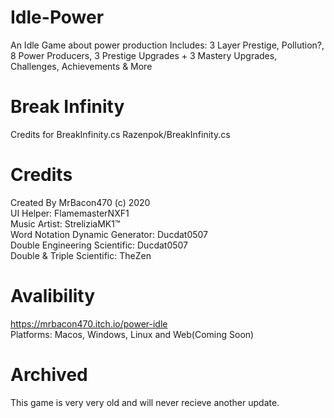 # Idle-Power
An Idle Game about power production
Includes: 3 Layer Prestige, Pollution?, 8 Power Producers, 3 Prestige Upgrades + 3 Mastery Upgrades, Challenges, Achievements & More
# Break Infinity
Credits for BreakInfinity.cs Razenpok/BreakInfinity.cs 
# Credits
Created By MrBacon470 (c) 2020<br/> 
UI Helper: FlamemasterNXF1<br/>
Music Artist: StreliziaMK1™<br/>
Word Notation Dynamic Generator: Ducdat0507<br/>
Double Engineering Scientific: Ducdat0507<br/>
Double & Triple Scientific: TheZen
# Avalibility
https://mrbacon470.itch.io/power-idle<br/>
Platforms: Macos, Windows, Linux and Web(Coming Soon)
# Archived
This game is very very old and will never recieve another update.
